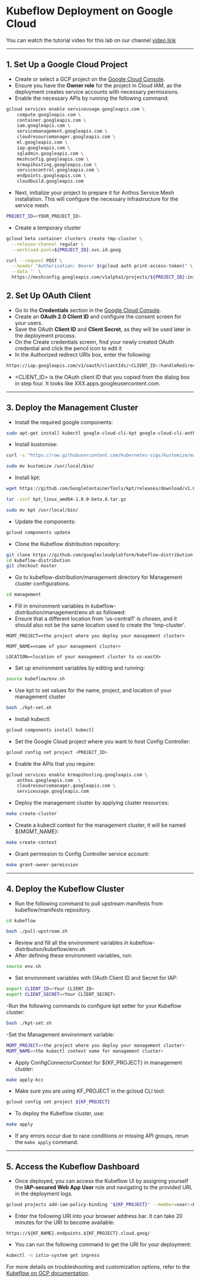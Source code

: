 
# Kubeflow Deployment on Google Cloud

You can watch the tutorial video for this lab on our channel [video link](https://youtu.be/V8HtahnEQNU)

---

## 1. Set Up a Google Cloud Project
- Create or select a GCP project on the [Google Cloud Console](https://console.cloud.google.com).
- Ensure you have the **Owner role** for the project in Cloud IAM, as the deployment creates service accounts with necessary permissions.
- Enable the necessary APIs by running the following command:
```bash
gcloud services enable serviceusage.googleapis.com \
    compute.googleapis.com \
    container.googleapis.com \
    iam.googleapis.com \
    servicemanagement.googleapis.com \
    cloudresourcemanager.googleapis.com \
    ml.googleapis.com \
    iap.googleapis.com \
    sqladmin.googleapis.com \
    meshconfig.googleapis.com \
    krmapihosting.googleapis.com \
    servicecontrol.googleapis.com \
    endpoints.googleapis.com \
    cloudbuild.googleapis.com
```
- Next, initialize your project to prepare it for Anthos Service Mesh installation. This will configure the necessary infrastructure for the service mesh.
```bash
PROJECT_ID=<YOUR_PROJECT_ID>
````
- Create a temporary cluster
```bash
gcloud beta container clusters create tmp-cluster \
  --release-channel regular \
  --workload-pool=${PROJECT_ID}.svc.id.goog
 ```
```bash
curl --request POST \
  --header "Authorization: Bearer $(gcloud auth print-access-token)" \
  --data '' \
  https://meshconfig.googleapis.com/v1alpha1/projects/${PROJECT_ID}:initialize

```

## 2. Set Up OAuth Client
- Go to the **Credentials** section in the [Google Cloud Console](https://console.cloud.google.com/apis/credentials).
- Create an **OAuth 2.0 Client ID** and configure the consent screen for your users.
- Save the OAuth **Client ID** and **Client Secret**, as they will be used later in the deployment process.
- On the Create credentials screen, find your newly created OAuth credential and click the pencil icon to edit it
- In the Authorized redirect URIs box, enter the following:

```bash
https://iap.googleapis.com/v1/oauth/clientIds/<CLIENT_ID>:handleRedirect
```
- <CLIENT_ID> is the OAuth client ID that you copied from the dialog box in step four. It looks like XXX.apps.googleusercontent.com.
---

## 3. Deploy the Management Cluster

- Install the required google components:
```bash
sudo apt-get install kubectl google-cloud-cli-kpt google-cloud-cli-anthoscli google-cloud-cli
```
- Install kustomise:
```bash
curl -s "https://raw.githubusercontent.com/kubernetes-sigs/kustomize/master/hack/install_kustomize.sh" | bash

sudo mv kustomize /usr/local/bin/
```

- Install kpt:
```bash
wget https://github.com/GoogleContainerTools/kpt/releases/download/v1.0.0-beta.6/kpt_linux_amd64-1.0.0-beta.6.tar.gz

tar -zxvf kpt_linux_amd64-1.0.0-beta.6.tar.gz

sudo mv kpt /usr/local/bin/
```

- Update the components:
```bash
gcloud components update
```
- Clone the Kubeflow distribution repository:
```bash
git clone https://github.com/googlecloudplatform/kubeflow-distribution.git
cd kubeflow-distribution
git checkout master
```
- Go to kubeflow-distribution/management directory for Management cluster configurations.
```bash
cd management
```
- Fill in environment variables in kubeflow-distribution/management/env.sh as followed:
- Ensure that a different location from 'us-central1' is chosen, and it should also not be the same location used to create the 'tmp-cluster'.
```commandline
MGMT_PROJECT=<the project where you deploy your management cluster>

MGMT_NAME=<name of your management cluster>

LOCATION=<location of your management cluster to us-eastX>
```
- Set up environment variables by editing and running:
```bash
source kubeflow/env.sh
```
- Use kpt to set values for the name, project, and location of your management cluster
```bash
bash ./kpt-set.sh
```
- Install kubectl:
```bash
gcloud components install kubectl
```

- Set the Google Cloud project where you want to host Config Controller:
```bash
gcloud config set project <PROJECT_ID>
```
- Enable the APIs that you require:

```bash
gcloud services enable krmapihosting.googleapis.com \
    anthos.googleapis.com  \
    cloudresourcemanager.googleapis.com \
    serviceusage.googleapis.com
```
- Deploy the management cluster by applying cluster resources:
```bash
make create-cluster
```

- Create a kubectl context for the management cluster, it will be named ${MGMT_NAME}:
```bash
make create-context
```

- Grant permission to Config Controller service account:
```bash
make grant-owner-permission 
```
---

## 4. Deploy the Kubeflow Cluster

- Run the following command to pull upstream manifests from kubeflow/manifests repository.
```bash
cd kubeflow

bash ./pull-upstream.sh
```

- Review and fill all the environment variables in kubeflow-distribution/kubeflow/env.sh
- After defining these environment variables, run:
```bash
source env.sh
```
- Set environment variables with OAuth Client ID and Secret for IAP:
```bash
export CLIENT_ID=<Your CLIENT_ID>
export CLIENT_SECRET=<Your CLIENT_SECRET>
```
-Run the following commands to configure kpt setter for your Kubeflow cluster:
```bash
bash ./kpt-set.sh
```
-Set the Management environment variable:
```bash
MGMT_PROJECT=<the project where you deploy your management cluster>
MGMT_NAME=<the kubectl context name for management cluster>
```
- Apply ConfigConnectorContext for ${KF_PROJECT} in management cluster:
```bash
make apply-kcc
```
- Make sure you are using KF_PROJECT in the gcloud CLI tool:
```bash
gcloud config set project ${KF_PROJECT}
```

- To deploy the Kubeflow cluster, use:
```bash
make apply
```
- If any errors occur due to race conditions or missing API groups, rerun the `make apply` command.

---

## 5. Access the Kubeflow Dashboard
- Once deployed, you can access the Kubeflow UI by assigning yourself the **IAP-secured Web App User** role and navigating to the provided URL in the deployment logs.
```bash
gcloud projects add-iam-policy-binding "${KF_PROJECT}" --member=user:<EMAIL> --role=roles/iap.httpsResourceAccessor
```

- Enter the following URI into your browser address bar. It can take 20 minutes for the URI to become available: 
```commandline
https://${KF_NAME}.endpoints.${KF_PROJECT}.cloud.goog/
```
- You can run the following command to get the URI for your deployment:
```bash
kubectl -n istio-system get ingress
```
For more details on troubleshooting and customization options, refer to the [Kubeflow on GCP documentation](https://googlecloudplatform.github.io/kubeflow-gke-docs/docs/deploy/).
